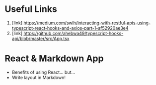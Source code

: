 # Useful Links

1. [link] https://medium.com/swlh/interacting-with-restful-apis-using-typescript-react-hooks-and-axios-part-1-af52920ae3e4
2. [link] https://github.com/ahebwa49/typescript-hooks-api/blob/master/src/App.tsx

# React & Markdown App

- Benefits of using React... but...
- Write layout in Markdown!
